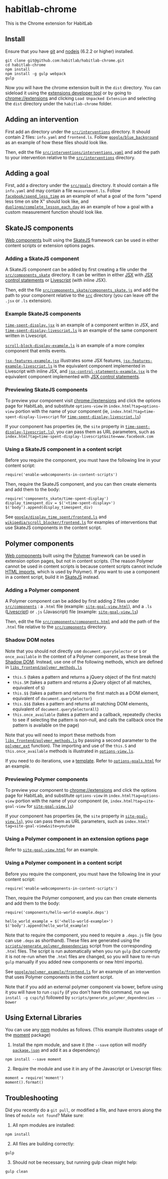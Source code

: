 # habitlab-chrome

This is the Chrome extension for HabitLab

## Install

Ensure that you have [git](https://git-scm.com/) and [nodejs](https://nodejs.org/en/) (6.2.2 or higher) installed.

```
git clone git@github.com:habitlab/habitlab-chrome.git
cd habitlab-chrome
npm install
npm install -g gulp webpack
gulp
```

Now you will have the chrome extension built in the `dist` directory. You can sideload it using the [extensions developer tool](https://chrome.google.com/webstore/detail/chrome-apps-extensions-de/ohmmkhmmmpcnpikjeljgnaoabkaalbgc) or by going to [chrome://extensions](chrome://extensions) and clicking `Load Unpacked Extension` and selecting the `dist` directory under the `habitlab-chrome` folder.

## Adding an intervention

First add an directory under the [`src/interventions`](https://github.com/habitlab/habitlab-chrome/tree/master/src/interventions) directory. It should contain 2 files: `info.yaml` and `frontend.ls`. Follow [`google/blue_background`](https://github.com/habitlab/habitlab-chrome/tree/master/src/interventions/google/blue_background) as an example of how these files should look like.

Then, edit the file [`src/interventions/interventions.yaml`](https://github.com/habitlab/habitlab-chrome/blob/master/src/interventions/interventions.yaml) and add the path to your intervention relative to the [`src/interventions`](https://github.com/habitlab/habitlab-chrome/tree/master/src/interventions) directory.

## Adding a goal

First, add a directory under the [`src/goals`](https://github.com/habitlab/habitlab-chrome/tree/master/src/goals) directory. It should contain a file `info.yaml` and may contain a file `measurement.ls`. Follow [`facebook/spend_less_time`](https://github.com/habitlab/habitlab-chrome/tree/master/src/interventions/facebook/spend_less_time) as an example of what a goal of the form "spend less time on site X" should look like, and [`duolingo/complete_lesson_each_day`](https://github.com/habitlab/habitlab-chrome/tree/master/src/goals/duolingo/complete_lesson_each_day) as an example of how a goal with a custom measurement function should look like.

## SkateJS components

[Web components](http://webcomponents.org/) built using the [SkateJS](https://github.com/skatejs/skatejs) framework can be used in either content scripts or extension options pages.

### Adding a SkateJS component

A SkateJS component can be added by first creating a file under the [`src/components_skate`](https://github.com/habitlab/habitlab-chrome/tree/master/src/components_skate) directory. It can be written in either [JSX](https://facebook.github.io/react/docs/jsx-in-depth.html) with [JSX control statements](https://www.npmjs.com/package/jsx-control-statements) or [Livescript](http://livescript.net/) (with inline JSX).

Then, edit the file [`src/components_skate/components_skate.js`](https://github.com/habitlab/habitlab-chrome/blob/master/src/components_skate/components_skate.js) and add the path to your component relative to the [`src`](https://github.com/habitlab/habitlab-chrome/tree/master/src) directory (you can leave off the `.jsx` or `.ls` extension).

### Example SkateJS components

[`time-spent-display.jsx`](https://github.com/habitlab/habitlab-chrome/blob/master/src/components_skate/time-spent-display.jsx) is an example of a component written in JSX, and [`time-spent-display-livescript.ls`](https://github.com/habitlab/habitlab-chrome/blob/master/src/components_skate/time-spent-display-livescript.ls) is an example of the same component written in Livescript.

[`scroll-block-display-example.ls`](https://github.com/habitlab/habitlab-chrome/blob/master/src/components_skate/scroll-block-display-example.ls) is an example of a more complex component that emits events.

[`jsx-features-example.jsx`](https://github.com/habitlab/habitlab-chrome/blob/master/src/components_skate/jsx-features-example.jsx) illustrates some JSX features, [`jsx-features-example-livescript.ls`](https://github.com/habitlab/habitlab-chrome/blob/master/src/components_skate/jsx-features-example-livescript.ls) is the equivalent component implemented in Livescript with inline JSX, and [`jsx-control-statements-example.jsx`](https://github.com/habitlab/habitlab-chrome/blob/master/src/components_skate/jsx-control-statements-example.jsx) is the equivalent component implemented with [JSX control statements](https://www.npmjs.com/package/jsx-control-statements).

### Previewing SkateJS components

To preview your component visit [chrome://extensions](chrome://extensions) and click the options page for HabitLab, and substitute `options-view` in `index.html?tag=options-view` portion with the name of your component (ie, `index.html?tag=time-spent-display-livescript` for [`time-spent-display-livescript.ls`](https://github.com/habitlab/habitlab-chrome/blob/master/src/components_skate/time-spent-display-livescript.ls))

If your component has properties (ie, the `site` property in [`time-spent-display-livescript.ls`](https://github.com/habitlab/habitlab-chrome/blob/master/src/components_skate/time-spent-display-livescript.ls)), you can pass them as URL parameters, such as `index.html?tag=time-spent-display-livescript&site=www.facebook.com`

### Using a SkateJS component in a content script

Before you require the component, you must have the following line in your content script:

```
require('enable-webcomponents-in-content-scripts')
```

Then, require the SkateJS component, and you can then create elements and add them to the body:

```
require('components_skate/time-spent-display')
display_timespent_div = $('<time-spent-display>')
$('body').append(display_timespent_div)
```

See [`google/display_time_spent/frontend.ls`](https://github.com/habitlab/habitlab-chrome/blob/master/src/interventions/google/display_time_spent/frontend.ls) and [`wikipedia/scroll_blocker/frontend.ls`](https://github.com/habitlab/habitlab-chrome/blob/master/src/interventions/wikipedia/scroll_blocker/frontend.ls) for examples of interventions that use SkateJS components in the content script.

## Polymer components

[Web components](http://webcomponents.org/) built using the [Polymer](https://www.polymer-project.org/) framework can be used in extension option pages, but not in content scripts. (The reason Polymer cannot be used in content scripts is because content scripts cannot include [HTML imports](http://www.html5rocks.com/en/tutorials/webcomponents/imports/), which is used by Polymer). If you want to use a component in a content script, build it in [SkateJS](#skatejs-components) instead.

### Adding a Polymer component

A Polymer component can be added by first adding 2 files under [`src/components`](https://github.com/habitlab/habitlab-chrome/tree/master/src/components) : a `.html` file (example: [`site-goal-view.html`](https://github.com/habitlab/habitlab-chrome/blob/master/src/components/site-goal-view.html)), and a `.ls` ([Livescript](http://livescript.net/)) or `.js` (Javascript) file (example: [`site-goal-view.ls`](https://github.com/habitlab/habitlab-chrome/blob/master/src/components/site-goal-view.ls))

Then, edit the file [`src/components/components.html`](https://github.com/habitlab/habitlab-chrome/blob/master/src/components/components.html) and add the path of the `.html` file relative to the [`src/components`](https://github.com/habitlab/habitlab-chrome/tree/master/src/components) directory.

### Shadow DOM notes

Note that you should not directly use `document.querySelector` or `$` or `once_available` in the context of a Polymer component, as these break the [Shadow DOM](https://www.polymer-project.org/1.0/docs/devguide/local-dom). Instead, use one of the following methods, which are defined in [`libs_frontend/polymer_methods.ls`](https://github.com/habitlab/habitlab-chrome/blob/master/src/libs_frontend/polymer_methods.ls)

- `this.S` (takes a pattern and returns a jQuery object of the first match)
- `this.SM` (takes a pattern and returns a jQuery object of all matches, equivalent of `$`)
- `this.$$` (takes a pattern and returns the first match as a DOM element, equivalent of `document.querySelector`)
- `this.$$$` (takes a pattern and returns all matching DOM elements, equivalent of `document.querySelectorAll`)
- `this.once_available` (takes a pattern and a callback, repeatedly checks to see if selecting the pattern is non-null, and calls the callback once the pattern is available on the page)

Note that you will need to import these methods from [`libs_frontend/polymer_methods.ls`](https://github.com/habitlab/habitlab-chrome/blob/master/src/libs_frontend/polymer_methods.ls) by passing a second parameter to the [`polymer_ext`](https://github.com/habitlab/habitlab-chrome/blob/master/src/libs_frontend/polymer_utils.ls) function). The importing and use of the `this.S` and `this.once_available` methods is illustrated in [`options-view.ls`](https://github.com/habitlab/habitlab-chrome/blob/master/src/components/options-view.ls).

If you need to do iterations, use a [template](https://www.polymer-project.org/1.0/docs/devguide/templates). Refer to [`options-goals.html`](https://github.com/habitlab/habitlab-chrome/blob/master/src/components/options-goals.html) for an example.

### Previewing Polymer components

To preview your component to [chrome://extensions](chrome://extensions) and click the options page for HabitLab, and substitute `options-view` in `index.html?tag=options-view` portion with the name of your component (ie, `index.html?tag=site-goal-view` for [`site-goal-view.ls`](https://github.com/habitlab/habitlab-chrome/blob/master/src/components/site-goal-view.ls))

If your component has properties (ie, the `site` property in [`site-goal-view.ls`](https://github.com/habitlab/habitlab-chrome/blob/master/src/components/site-goal-view.ls)), you can pass them as URL parameters, such as `index.html?tag=site-goal-view&site=youtube`

### Using a Polymer component in an extension options page

Refer to [`site-goal-view.html`](https://github.com/habitlab/habitlab-chrome/blob/master/src/components/site-goal-view.html) for an example.

### Using a Polymer component in a content script

Before you require the component, you must have the following line in your content script:

```
require('enable-webcomponents-in-content-scripts')
```

Then, require the Polymer component, and you can then create elements and add them to the body:

```
require('components/hello-world-example.deps')

hello_world_example = $('<hello-world-example>')
$('body').append(hello_world_example)
```

Note that to require the component, you need to require a `.deps.js` file (you can use `.deps` as shorthand). These files are generated using the [`scripts/generate_polymer_dependencies`](https://github.com/habitlab/habitlab-chrome/blob/master/scripts/generate_polymer_dependencies.ls) script from the corresponding `.html` files. The script is run automatically when you run `gulp` (but currently it is not re-run when the `.html` files are changed, so you will have to re-run `gulp` manually if you added new components or new html imports).

See [`google/polymer_example/frontend.ls`](https://github.com/habitlab/habitlab-chrome/blob/master/src/interventions/google/polymer_example/frontend.ls) for an example of an intervention that uses Polymer components in the content script.

Note that if you add an external polymer component via bower, before using it you will have to run `cspify` (if you don't have this command, run `npm install -g cspify`) followed by `scripts/generate_polymer_dependencies --bower`

## Using External Libraries

You can use any [npm](https://www.npmjs.com/) modules as follows. (This example illustrates usage of the [moment](http://momentjs.com/docs/) package)

1) Install the npm module, and save it (the `--save` option will modify [`package.json`](https://github.com/habitlab/habitlab-chrome/blob/master/package.json) and add it as a dependency)

```
npm install --save moment
```

2) Require the module and use it in any of the Javascript or Livescript files:

```
moment = require('moment')
moment().format()
```

## Troubleshooting

Did you recently do a `git pull`, or modified a file, and have errors along the lines of `module not found`? Make sure:

1) All npm modules are installed:

```
npm install
```

2) All files are building correctly:

```
gulp
```

3) Should not be necessary, but running gulp clean might help:

```
gulp clean
```
